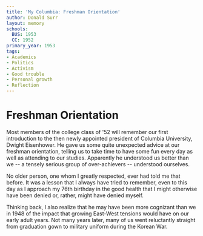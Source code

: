 ```yaml
---
title: 'My Columbia: Freshman Orientation'
author: Donald Surr
layout: memory
schools:
  BUS: 1953
  CC: 1952
primary_year: 1953
tags:
- Academics
- Politics
- Activism
- Good trouble
- Personal growth
- Reflection
---
```

# Freshman Orientation

Most members of the college class of '52 will remember our first introduction to the then newly appointed president of Columbia University, Dwight Eisenhower. He gave us some quite unexpected advice at our freshman orientation, telling us to take time to have some fun every day as well as attending to our studies.  Apparently he understood us better than we -- a tensely serious group of over-achievers -- understood ourselves.

No older person, one whom I greatly respected, ever had told me that before.  It was a lesson that I always have tried to remember, even to this day as I approach my 76th birthday in the good health that I might otherwise have been denied or, rather, might have denied myself.

Thinking back, I also realize that he may have been more cognizant than we in 1948 of the impact that growing East-West tensions would have on our early adult years.  Not many years later, many of us went reluctantly straight from graduation gown to military uniform during the Korean War.
